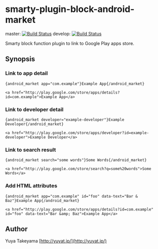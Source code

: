 smarty-plugin-block-android-market
==================================

master: [![Build Status](https://secure.travis-ci.org/yuya-takeyama/smarty-plugin-block-android-market.png?branch=master)](http://travis-ci.org/yuya-takeyama/smarty-plugin-block-android-market)
develop: [![Build Status](https://secure.travis-ci.org/yuya-takeyama/smarty-plugin-block-android-market.png?branch=develop)](http://travis-ci.org/yuya-takeyama/smarty-plugin-block-android-market)

Smarty block function plugin to link to Google Play apps store.

Synopsis
--------

### Link to app detail

```
{android_market app="com.example"}Example App{/android_market}

<a href="http://play.google.com/store/apps/details?id=com.example">Example App</a>
```

### Link to developer detail

```
{android_market developer="example-developer"}Example Developer{/android_market}

<a href="http://play.google.com/store/apps/developer?id=example-developer">Example Developer</a>
```

### Link to search result

```
{android_market search="some words"}Some Words{/android_market}

<a href="http://play.google.com/store/search?q=some%20words">Some Words</a>
```

### Add HTML attributes

```
{android_market app="com.example" id="foo" data-text="Bar & Baz"}Example App{/android_market}

<a href="http://play.google.com/store/apps/details?id=com.example" id="foo" data-text="Bar &amp; Baz">Example App</a>
```

Author
------

Yuya Takeyama [http://yuyat.jp/](http://yuyat.jp/)
